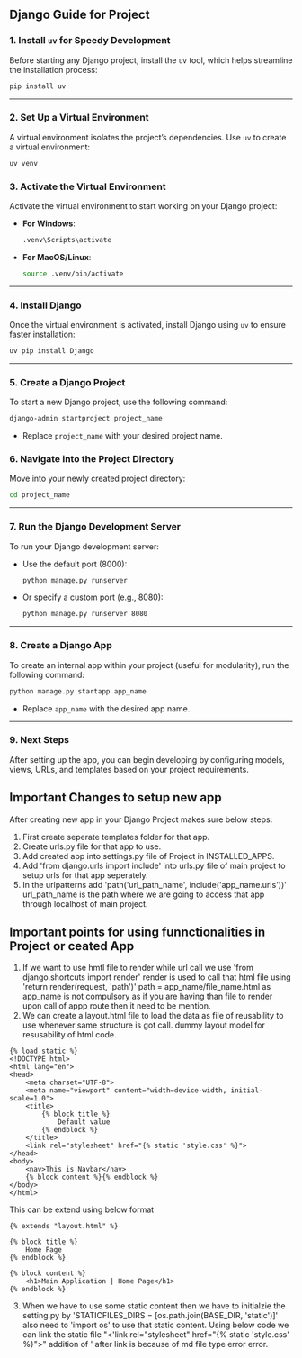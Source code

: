 Django Guide for Project
---

### 1. **Install `uv` for Speedy Development**
Before starting any Django project, install the `uv` tool, which helps streamline the installation process:

```bash
pip install uv
```

---

### 2. **Set Up a Virtual Environment**
A virtual environment isolates the project’s dependencies. Use `uv` to create a virtual environment:

```bash
uv venv
```

### 3. **Activate the Virtual Environment**
Activate the virtual environment to start working on your Django project:

- **For Windows**:
  ```bash
  .venv\Scripts\activate
  ```

- **For MacOS/Linux**:
  ```bash
  source .venv/bin/activate
  ```

---

### 4. **Install Django**
Once the virtual environment is activated, install Django using `uv` to ensure faster installation:

```bash
uv pip install Django
```

---

### 5. **Create a Django Project**
To start a new Django project, use the following command:

```bash
django-admin startproject project_name
```

- Replace `project_name` with your desired project name.

### 6. **Navigate into the Project Directory**
Move into your newly created project directory:

```bash
cd project_name
```

---

### 7. **Run the Django Development Server**
To run your Django development server:

- Use the default port (8000):
  ```bash
  python manage.py runserver
  ```

- Or specify a custom port (e.g., 8080):
  ```bash
  python manage.py runserver 8080
  ```

---

### 8. **Create a Django App**
To create an internal app within your project (useful for modularity), run the following command:

```bash
python manage.py startapp app_name
```

- Replace `app_name` with the desired app name.

---

### 9. **Next Steps**
After setting up the app, you can begin developing by configuring models, views, URLs, and templates based on your project requirements.

## Important Changes to setup new app

After creating new app in your Django Project makes sure below steps:
1. First create seperate templates folder for that app.
2. Create urls.py file for that app to use.
3. Add created app into settings.py file of Project in INSTALLED_APPS.
4. Add 'from django.urls import include' into urls.py file of main project to setup urls for that app seperately.
5. In the urlpatterns add 'path('url_path_name', include('app_name.urls'))' url_path_name is the path where we are going to access that app through localhost of main project.

## Important points for using funnctionalities in Project or ceated App

1. If we want to use hmtl file to render while url call we use
'from django.shortcuts import render' render is used to call that html file using 'return render(request, 'path')' path = app_name/file_name.html as app_name is not compulsory as if you are having than file to render upon call of appp route then it need to be mention.
2. We can create a layout.html file to load the data as file of reusability to use whenever same structure is got call.
dummy layout model for resusability of html code.
```
{% load static %}
<!DOCTYPE html>
<html lang="en">
<head>
    <meta charset="UTF-8">
    <meta name="viewport" content="width=device-width, initial-scale=1.0">
    <title>
        {% block title %}
            Default value
        {% endblock %}
    </title>
    <link rel="stylesheet" href="{% static 'style.css' %}">
</head>
<body>
    <nav>This is Navbar</nav>
    {% block content %}{% endblock %}
</body>
</html>
```
This can be extend using below format
```
{% extends "layout.html" %}

{% block title %}
    Home Page
{% endblock %}

{% block content %}
    <h1>Main Application | Home Page</h1>
{% endblock %}
```
3. When we have to use some static content then we have to initialzie the setting.py by 'STATICFILES_DIRS = [os.path.join(BASE_DIR, 'static')]' also need to 'import os' to use that static content. Using below code we can link the static file "<'link rel="stylesheet" href="{% static 'style.css' %}">" addition of ' after link is because of md file type error error.

